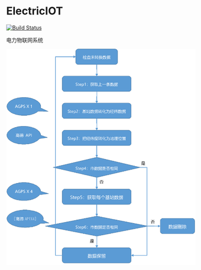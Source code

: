 # ElectricIOT

[![Build Status](https://travis-ci.org/taowenyin/ElectricIOTServer.svg?branch=master)](https://travis-ci.org/taowenyin/ElectricIOTServer)

电力物联网系统

![flow](img/flow.png)